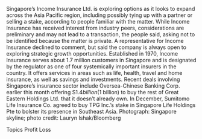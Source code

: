 Singapore’s Income Insurance Ltd. is exploring options as it looks to expand across the Asia Pacific region, including possibly tying up with a partner or selling a stake, according to people familiar with the matter.
While Income Insurance has received interest from industry peers, considerations are preliminary and may not lead to a transaction, the people said, asking not to be identified because the matter is private.
A representative for Income Insurance declined to comment, but said the company is always open to exploring strategic growth opportunities.
Established in 1970, Income Insurance serves about 1.7 million customers in Singapore and is designated by the regulator as one of four systemically important insurers in the country. It offers services in areas such as life, health, travel and home insurance, as well as savings and investments.
Recent deals involving Singapore’s insurance sector include Oversea-Chinese Banking Corp. earlier this month offering S$1.4 billion ($1 billion) to buy the rest of Great Eastern Holdings Ltd. that it doesn’t already own. In December, Sumitomo Life Insurance Co. agreed to buy TPG Inc.’s stake in Singapore Life Holdings Pte to bolster its presence in Southeast Asia.
Photograph: Singapore skyline; photo credit: Lauryn Ishak/Bloomberg

Topics
Profit Loss
